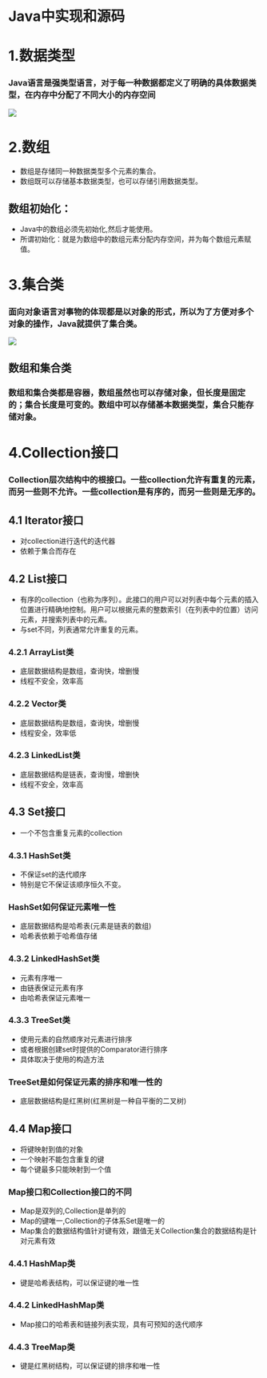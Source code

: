 # Java中实现和源码
# 1.数据类型
### Java语言是强类型语言，对于每一种数据都定义了明确的具体数据类型，在内存中分配了不同大小的内存空间
![](https://i.imgur.com/gJHbeFB.png)

# 2.数组
- 数组是存储同一种数据类型多个元素的集合。
- 数组既可以存储基本数据类型，也可以存储引用数据类型。

## 数组初始化：
- Java中的数组必须先初始化,然后才能使用。
- 所谓初始化：就是为数组中的数组元素分配内存空间，并为每个数组元素赋值。

# 3.集合类
### 面向对象语言对事物的体现都是以对象的形式，所以为了方便对多个对象的操作，Java就提供了集合类。

![](https://i.imgur.com/Vq8fhqz.png)

## 数组和集合类
### 数组和集合类都是容器，数组虽然也可以存储对象，但长度是固定的；集合长度是可变的。数组中可以存储基本数据类型，集合只能存储对象。

# 4.Collection接口
### Collection层次结构中的根接口。一些collection允许有重复的元素，而另一些则不允许。一些collection是有序的，而另一些则是无序的。

## 4.1 Iterator接口
- 对collection进行迭代的迭代器
- 依赖于集合而存在

## 4.2 List接口
- 有序的collection（也称为序列）。此接口的用户可以对列表中每个元素的插入位置进行精确地控制。用户可以根据元素的整数索引（在列表中的位置）访问元素，并搜索列表中的元素。
- 与set不同，列表通常允许重复的元素。

### 4.2.1 ArrayList类
- 底层数据结构是数组，查询快，增删慢
- 线程不安全，效率高

### 4.2.2 Vector类
- 底层数据结构是数组，查询快，增删慢
- 线程安全，效率低

### 4.2.3 LinkedList类
- 底层数据结构是链表，查询慢，增删快
- 线程不安全，效率高

## 4.3 Set接口
- 一个不包含重复元素的collection

### 4.3.1 HashSet类
- 不保证set的迭代顺序
- 特别是它不保证该顺序恒久不变。
### HashSet如何保证元素唯一性
- 底层数据结构是哈希表(元素是链表的数组)
- 哈希表依赖于哈希值存储

### 4.3.2 LinkedHashSet类
- 元素有序唯一
- 由链表保证元素有序
- 由哈希表保证元素唯一

### 4.3.3 TreeSet类
- 使用元素的自然顺序对元素进行排序
- 或者根据创建set时提供的Comparator进行排序
- 具体取决于使用的构造方法
### TreeSet是如何保证元素的排序和唯一性的
- 底层数据结构是红黑树(红黑树是一种自平衡的二叉树)

## 4.4 Map接口
- 将键映射到值的对象
- 一个映射不能包含重复的键
- 每个键最多只能映射到一个值
### Map接口和Collection接口的不同
- Map是双列的,Collection是单列的
- Map的键唯一,Collection的子体系Set是唯一的
- Map集合的数据结构值针对键有效，跟值无关Collection集合的数据结构是针对元素有效

### 4.4.1 HashMap类
- 键是哈希表结构，可以保证键的唯一性

### 4.4.2 LinkedHashMap类
- Map接口的哈希表和链接列表实现，具有可预知的迭代顺序

### 4.4.3 TreeMap类
- 键是红黑树结构，可以保证键的排序和唯一性
